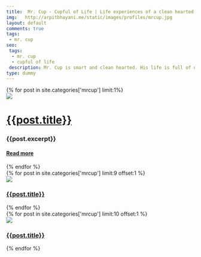 ```yaml
---
title:  Mr. Cup - Cupful of Life | Life experiences of a clean hearted cup
img:   http://arpitbhayani.me/static/images/profiles/mrcup.jpg
layout: default
comments: true
tags:
 - mr. cup
seo:
 tags:
  - mr. cup
  - cupful of life
 description: Mr. Cup is smart and clean hearted. His life is full of ups and downs. Find out more about him here
type: dummy
---
```



<div class="ui one column very padded grid center aligned">
    <div class="ui sixteen column row">
        <div class="one wide column"></div>
        <div class="twelve wide column">
            <div class="ui items">
                {% for post in site.categories['mrcup'] limit:1%}
                    <div class="item">
                        <div class="ui large image">
                            <img src="{{post.img}}">
                        </div>
                        <div class="middle aligned content left aligned">
                            <h1 class="mrcup_article"><a href="{{post.url}}">{{post.title}}</a></h1>
                            <div class="ui divider"></div>
                            <h3 class="mrcup_article">{{post.excerpt}}</h3>
                            <h4><a href="{{post.url}}">Read more <i class="right long arrow icon"></i></a></h4>
                        </div>
                    </div>
                {% endfor %}
            </div>
        </div>
    <div class="one wide column"></div>
  </div>
</div>

<div class="ui divider"></div>

<div class="ui stackable grid">
    <div class="row computer tablet only">
        <div class="ui basic center aligned three column grid">
            {% for post in site.categories['mrcup'] limit:9 offset:1 %}
            <div class="ui column">
                <div class="ui medium image">
                    <a href="{{post.url}}">
                        <img src="{{post.img}}"/>
                    </a>
                </div>
                <div class="ui header mrcup_article">
                    <h3>
                        <a href="{{post.url}}" class="mrcup_article">{{post.title}}</a>
                    </h3>
                </div>
            </div>
            {% endfor %}
        </div>
    </div>
    <div class="row mobile only">
        <div class="ui basic center aligned two column grid">
            {% for post in site.categories['mrcup'] limit:10 offset:1 %}
            <div class="ui column">
                <div class="ui medium image">
                    <a href="{{post.url}}">
                        <img src="{{post.img}}"/>
                    </a>
                </div>
                <div class="ui header mrcup_article">
                    <h3>
                        <a href="{{post.url}}" class="mrcup_article">{{post.title}}</a>
                    </h3>
                </div>
            </div>
            {% endfor %}
        </div>
    </div>
</div>
